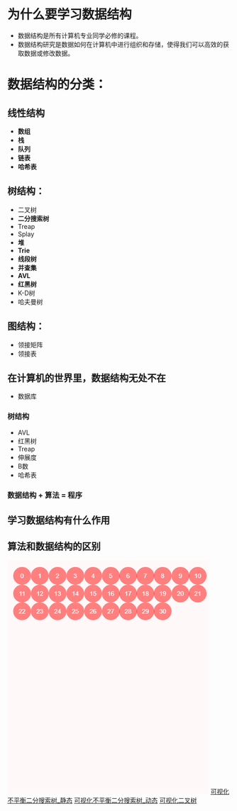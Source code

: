 # 
# 为什么要学习数据结构
- 数据结构是所有计算机专业同学必修的课程。
- 数据结构研究是数据如何在计算机中进行组织和存储，使得我们可以高效的获取数据或修改数据。

# 数据结构的分类：
## 线性结构
- **数组**
- **栈**
- **队列**
- **链表**
- **哈希表**

## 树结构：
- 二叉树
- **二分搜索树**
- Treap
- Splay
- **堆**
- **Trie**
- **线段树**
- **并查集**
- **AVL**
- **红黑树**
- K-D树
- 哈夫曼树

## 图结构：
- 领接矩阵
- 领接表

## 在计算机的世界里，数据结构无处不在
- 数据库
### 树结构
- AVL
- 红黑树
- Treap
- 伸展度
- B数
- 哈希表

### 数据结构 + 算法 = 程序

## 学习数据结构有什么作用

## 算法和数据结构的区别

![avl.gif](./imgs/avl.gif)
[可视化不平衡二分搜索树_静态](./html/可视化不平衡二分搜索树/index.html)
[可视化不平衡二分搜索树_动态](./html/可视化不平衡二分搜索树/indexAnimate.html)
[可视化二叉树](./html/可视化二叉树/index.html)

